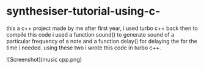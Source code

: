 # synthesiser-tutorial-using-c-
this a c++ project made by me after first year, i used turbo c++ back then to compile this code
i used a function sound() to generate sound of a particular frequency of a note and a function delay() for delaying the for the time i needed.
using these two i wrote this code in turbo c++.

![Screenshot](music cpp.png)
